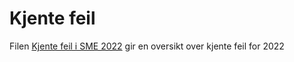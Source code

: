 # Kjente feil

Filen [Kjente feil i SME 2022](2023.04.24%20Kjente%20feil%20SME%202022.xlsx) gir en oversikt over kjente feil for 2022
